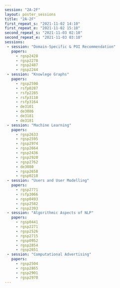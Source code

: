 ```yaml
---
session: "2A-2F"
layout: poster_sessions
title: "2A-2F"
first_repeat_s: "2021-11-02 14:10" 
first_repeat_e: "2021-11-02 15:10" 
second_repeat_s: "2021-11-03 02:10" 
second_repeat_e: "2021-11-03 03:10"
sessions:
 - session: "Domain-Specific & POI Recommendation"
   papers:
     - rgsp2428
     - rgsp2278
     - rgsp2487
     - rgsp2244
 - session: "Knowlege Graphs"
   papers:
     - rgsp2590
     - rsfp0287
     - rsfp2285
     - rsfp3110
     - rsfp3164
     - de3101
     - de3086
     - de3181
     - de3181
 - session: "Machine Learning"
   papers:
     - rgsp2633
     - rgsp2595
     - rgsp2974
     - rgsp2664
     - rgsp2436
     - rgsp2920
     - rgsp2762
     - de3080
     - rgsp2658
     - rgsp0218
 - session: "Users and User Modelling"
   papers:
     - rgsp2771
     - rsfp3066
     - rgsp0493
     - rgsp2582
     - rgsp2393
 - session: "Algorithmic Aspects of NLP"
   papers:
     - rgsp0441
     - rgsp2271
     - rgsp2526
     - rgsp2715
     - rgsp0952
     - rgsp2854
     - rgsp2651
 - session: "Computational Advertising"
   papers:
     - rgsp2504
     - rgsp2865
     - rgsp2901
     - rgsp2970
---
```


